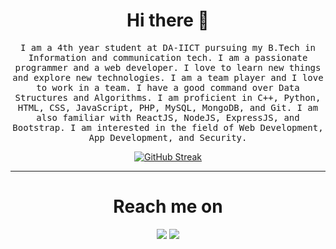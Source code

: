 <h1 align="center">Hi there 👋</h1>

<p align="center"><samp>I am a 4th year student at DA-IICT pursuing my B.Tech in Information and communication tech. I am a passionate programmer and a web developer. I love to learn new things and explore new technologies. I am a team player and I love to work in a team. I have a good command over Data Structures and Algorithms. I am proficient in C++, Python, HTML, CSS, JavaScript, PHP, MySQL, MongoDB, and Git. I am also familiar with ReactJS, NodeJS, ExpressJS, and Bootstrap. I am interested in the field of Web Development, App Development, and Security.</samp></p>

<div align="center">

[![GitHub Streak](https://streak-stats.demolab.com?user=sdpathak24&theme=transparent&hide_current_streak=true)](https://git.io/streak-stats)
</div>

<hr>

<h1 align="center">Reach me on</h1>
<div align="center">
<a href="https://www.linkedin.com/in/sarvagn-pathak-482274247"><img src="https://img.shields.io/badge/linkedin-%230077B5.svg?style=for-the-badge&logo=linkedin&logoColor=white"></a>
<a href="https://www.twitter.com/sdpathak24" target="_blank"><img src="https://img.shields.io/badge/Twitter-%231DA1F2.svg?style=for-the-badge&logo=Twitter&logoColor=white"></a>

<!--
**sdpathak24/sdpathak24** is a ✨ _special_ ✨ repository because its `README.md` (this file) appears on your GitHub profile.

Here are some ideas to get you started:

- 🔭 I’m currently working on ...
- 🌱 I’m currently learning ...
- 👯 I’m looking to collaborate on ...
- 🤔 I’m looking for help with ...
- 💬 Ask me about ...
- 📫 How to reach me: ...
- 😄 Pronouns: ...
- ⚡ Fun fact: ...
-->
